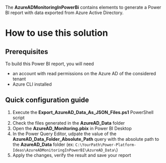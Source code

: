 The **AzureADMonitoringInPowerBi** contains elements to generate a Power BI report with data exported from Azure Active Directory.

# How to use this solution
## Prerequisites

To build this Power BI report, you will need
- an account with read permissions on the Azure AD of the considered tenant
- Azure CLI installed

## Quick configuration guide

1. Execute the **Export_AzureAD_Data_As_JSON_Files.ps1** PowerShell script
2. Check the files generated in the **AzureAD_Data** folder
3. Open the **AzureAD_Monitoring.pbix** in Power BI Desktop
4. In the Power Query Editor, udpate the value of the **AzureAD_Data_Folder_Absolute_Path** query with the absolute path to the **AzureAD_Data** folder (ex: `C:\YourPath\Power-Platform-Ideas\AzureADMonitoringInPowerBI\AzureAD_Data\`)
5. Apply the changes, verify the result and save your report